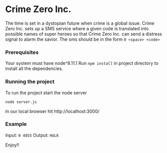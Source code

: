 # Crime Zero Inc.

The time is set in a dystopian future when crime is a global issue. 
Crime Zero Inc. sets up a SMS service where a given code is translated into possible names of super heroes so that Crime Zero Inc. can send a distress signal to alarm the savior. 
The sms should be in the form ```0 <space> <code>```

### Prerequisites

Your system must have node^8.11.1
Run ```npm install``` in project directory to install all the dependencies.

### Running the project

To run the project start the node server

```
node server.js
```

In our local browser hit http://localhost:3000/

### Example

Input: ```0 4855```
Output: ```HULK```

Enjoy!!
